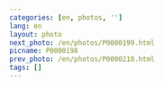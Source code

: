 ```yaml
---
categories: [en, photos, '']
lang: en
layout: photo
next_photo: /en/photos/P0000199.html
picname: P0000198
prev_photo: /en/photos/P0000210.html
tags: []
---
```

